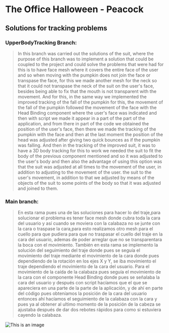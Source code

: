 

# **The Office Halloween - Peacock**
## Solutions for tracking problems
### UpperBodyTracking Branch:
>In this branch was carried out the solutions of the suit, where the purpose of this branch was to implement a solution that could be coupled to the project and could solve the problems that were had for this is to have face mesh 
where it covers the entire face of the user and so when moving with the pumpkin does not join the face or transpase the face, for this we made another mesh for the neck so that it could not transpase the neck of the suit on the user's face, 
besides being able to fix that the mouth is not transparent with the movement. And for this, in the same way we implemented the improved tracking of the fall of the pumpkin for this, the movement of the fall of the pumpkin followed the movement of the face with the Head Binding component
where the user's face was indicated and then with script we made it appear in a part of the part of the application, and from there in part of the code we obtained the position of the user's face, then there we made the tracking of the pumpkin with the face and then at the last moment the position of the head was adjusted 
after giving two quick bounces as if the pumpkin was falling.
And then in the tracking of the improved suit, it was to have a 3D body tracking for this to work we needed the suit to fit the body of the previous component mentioned and so it was adjusted to the user's body and then also the advantage of using this option was that the suit was adjusted at all times to the movement of the user, in addition to adjusting to the movement of the user.
the suit to the user's movement, in addition to that we adjusted by means of the objects of the suit to some points of the body so that it was adjusted and joined to them.

### Main branch:
>En esta rama pues una de las soluciones para hacer lo del traje,para solucionar el problema es tener face mesh donde cubra toda la cara del usuario y así cuando se moviera con la calabaza no se junte con la cara o traspase la cara,para esto realizamos otro mesh para el cuello para que pudiera
para que no traspasar el cuello del traje en la cara del usuario, ademas de poder arreglar que no se transparentara la boca con el movimiento.
También en esta rama se implemento la solución del seguimiento del traje donde pues se seguía el movimiento del traje mediante el movimiento de la cara donde pues dependiendo de la rotación en los ejes X y Y, se iba movimiento el traje dependiendo el movimiento de la cara del usuario.
Para el movimiento de la caída de la calabaza pues seguía el movimiento de la cara con el componente Head Binding donde pues se señalaba  la cara del usuario y después con script hacíamos que el que se apareciera en una parte de la parte de la aplicación, y de ahí en parte del código pues obteníamos la posición de la cara del usuario
entonces ahí hacíamos el seguimiento de la calabaza con la cara  y pues ya al obtener al ultimo momento de la posición de la cabeza se ajustaba después de dar dos rebotes rápidos para como si estuviera cayendo la calabaza.

![This is an image](https://docs.snap.com/assets/images/3d-body-tracking_3d-body-tracking-image-2-2dd29341f01b0d84e5f0c0fabbfc264c.png)